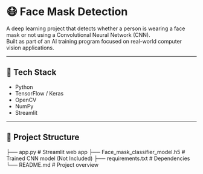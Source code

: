 # 😷 Face Mask Detection

A deep learning project that detects whether a person is wearing a face mask or not using a Convolutional Neural Network (CNN).  
Built as part of an AI training program focused on real-world computer vision applications.

---

## 🔧 Tech Stack

- Python  
- TensorFlow / Keras  
- OpenCV  
- NumPy  
- Streamlit  

---

## 📁 Project Structure

├── app.py                        # Streamlit web app
├── Face_mask_classifier_model.h5  # Trained CNN model (Not Included)
├── requirements.txt             # Dependencies
└── README.md                    # Project overview
